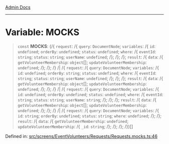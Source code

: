 [Admin Docs](/)

***

# Variable: MOCKS

> `const` **MOCKS**: (/{ `request`: /{ `query`: `DocumentNode`; `variables`: /{ `id`: `undefined`; `orderBy`: `undefined`; `status`: `undefined`; `where`: /{ `eventId`: `string`; `status`: `string`; `userName`: `undefined`; /}; /}; /}; `result`: /{ `data`: /{ `getVolunteerMembership`: `object`[]; `updateVolunteerMembership`: `undefined`; /}; /}; /} /| /{ `request`: /{ `query`: `DocumentNode`; `variables`: /{ `id`: `undefined`; `orderBy`: `string`; `status`: `undefined`; `where`: /{ `eventId`: `string`; `status`: `string`; `userName`: `undefined`; /}; /}; /}; `result`: /{ `data`: /{ `getVolunteerMembership`: `object`[]; `updateVolunteerMembership`: `undefined`; /}; /}; /} /| /{ `request`: /{ `query`: `DocumentNode`; `variables`: /{ `id`: `undefined`; `orderBy`: `undefined`; `status`: `undefined`; `where`: /{ `eventId`: `string`; `status`: `string`; `userName`: `string`; /}; /}; /}; `result`: /{ `data`: /{ `getVolunteerMembership`: `object`[]; `updateVolunteerMembership`: `undefined`; /}; /}; /} /| /{ `request`: /{ `query`: `DocumentNode`; `variables`: /{ `id`: `string`; `orderBy`: `undefined`; `status`: `string`; `where`: `undefined`; /}; /}; `result`: /{ `data`: /{ `getVolunteerMembership`: `undefined`; `updateVolunteerMembership`: /{ `_id`: `string`; /}; /}; /}; /})[]

Defined in: [src/screens/EventVolunteers/Requests/Requests.mocks.ts:46](https://github.com/PalisadoesFoundation/talawa-admin/blob/main/src/screens/EventVolunteers/Requests/Requests.mocks.ts#L46)
